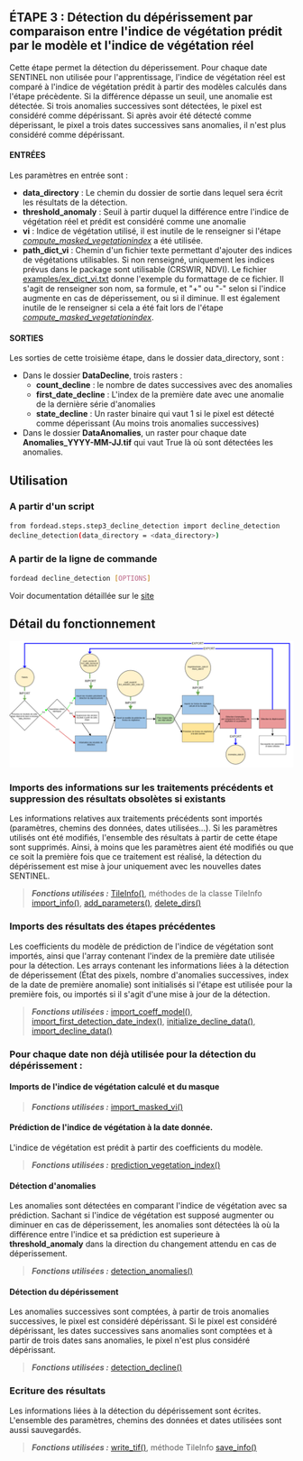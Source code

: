 ## ÉTAPE 3 : Détection du dépérissement par comparaison entre l'indice de végétation prédit par le modèle et l'indice de végétation réel
Cette étape permet la détection du déperissement. Pour chaque date SENTINEL non utilisée pour l'apprentissage, l'indice de végétation réel est comparé à l'indice de végétation prédit à partir des modèles calculés dans l'étape précèdente. Si la différence dépasse un seuil, une anomalie est détectée. Si trois anomalies successives sont détectées, le pixel est considéré comme dépérissant. Si après avoir été détecté comme déperissant, le pixel a trois dates successives sans anomalies, il n'est plus considéré comme dépérissant.

#### ENTRÉES
Les paramètres en entrée sont :
- **data_directory** : Le chemin du dossier de sortie dans lequel sera écrit les résultats de la détection.
- **threshold_anomaly** : Seuil à partir duquel la différence entre l'indice de végétation réel et prédit est considéré comme une anomalie
- **vi** : Indice de végétation utilisé, il est inutile de le renseigner si l'étape [_compute_masked_vegetationindex_](https://fordead.gitlab.io/fordead_package/docs/user_guides/01_compute_masked_vegetationindex/) a été utilisée.
- **path_dict_vi** : Chemin d'un fichier texte permettant d'ajouter des indices de végétations utilisables. Si non renseigné, uniquement les indices prévus dans le package sont utilisable (CRSWIR, NDVI). Le fichier [examples/ex_dict_vi.txt](/examples/ex_dict_vi.txt) donne l'exemple du formattage de ce fichier. Il s'agit de renseigner son nom, sa formule, et "+" ou "-" selon si l'indice augmente en cas de déperissement, ou si il diminue. Il est également inutile de le renseigner si cela a été fait lors de l'étape [_compute_masked_vegetationindex_](https://fordead.gitlab.io/fordead_package/docs/user_guides/01_compute_masked_vegetationindex/).


#### SORTIES
Les sorties de cette troisième étape, dans le dossier data_directory, sont :
- Dans le dossier **DataDecline**, trois rasters :
    - **count_decline** : le nombre de dates successives avec des anomalies
    - **first_date_decline** : L'index de la première date avec une anomalie de la dernière série d'anomalies
    - **state_decline** : Un raster binaire qui vaut 1 si le pixel est détecté comme déperissant (Au moins trois anomalies successives)
- Dans le dossier **DataAnomalies**, un raster pour chaque date **Anomalies_YYYY-MM-JJ.tif** qui vaut True là où sont détectées les anomalies.
## Utilisation
### A partir d'un script

```bash
from fordead.steps.step3_decline_detection import decline_detection
decline_detection(data_directory = <data_directory>)
```

### A partir de la ligne de commande
```bash
fordead decline_detection [OPTIONS]
```
Voir documentation détaillée sur le [site](https://fordead.gitlab.io/fordead_package/docs/cli/#decline_detection)

## Détail du fonctionnement

![Diagramme_step3](Diagrams/Diagramme_step3.png "Diagramme_step3")

### Imports des informations sur les traitements précédents et suppression des résultats obsolètes si existants
Les informations relatives aux traitements précédents sont importés (paramètres, chemins des données, dates utilisées...). Si les paramètres utilisés ont été modifiés, l'ensemble des résultats à partir de cette étape sont supprimés. Ainsi, à moins que les paramètres aient été modifiés ou que ce soit la première fois que ce traitement est réalisé, la détection du dépérissement est mise à jour uniquement avec les nouvelles dates SENTINEL.
> **_Fonctions utilisées :_** [TileInfo()](https://fordead.gitlab.io/fordead_package/reference/fordead/ImportData/#tileinfo), méthodes de la classe TileInfo [import_info()](https://fordead.gitlab.io/fordead_package/reference/fordead/ImportData/#import_info), [add_parameters()](https://fordead.gitlab.io/fordead_package/reference/fordead/ImportData/#add_parameters), [delete_dirs()](https://fordead.gitlab.io/fordead_package/reference/fordead/ImportData/#delete_dirs)

### Imports des résultats des étapes précédentes
Les coefficients du modèle de prédiction de l'indice de végétation sont importés, ainsi que l'array contenant l'index de la première date utilisée pour la détection. Les arrays contenant les informations liées à la détection de déperissement (État des pixels, nombre d'anomalies successives, index de la date de première anomalie) sont initialisés si l'étape est utilisée pour la première fois, ou importés si il s'agit d'une mise à jour de la détection.
> **_Fonctions utilisées :_** [import_coeff_model()](https://fordead.gitlab.io/fordead_package/reference/fordead/ImportData/#import_coeff_model), [import_first_detection_date_index()](https://fordead.gitlab.io/fordead_package/reference/fordead/ImportData/#import_first_detection_date_index), [initialize_decline_data()](https://fordead.gitlab.io/fordead_package/reference/fordead/ImportData/#initialize_decline_data), [import_decline_data()](https://fordead.gitlab.io/fordead_package/reference/fordead/ImportData/#import_decline_data)

### Pour chaque date non déjà utilisée pour la détection du dépérissement :

#### Imports de l'indice de végétation calculé et du masque
> **_Fonctions utilisées :_** [import_masked_vi()](https://fordead.gitlab.io/fordead_package/reference/fordead/ImportData/#import_masked_vi)

#### Prédiction de l'indice de végétation à la date donnée.
L'indice de végétation est prédit à partir des coefficients du modèle.
> **_Fonctions utilisées :_** [prediction_vegetation_index()](https://fordead.gitlab.io/fordead_package/reference/fordead/decline_detection/#prediction_vegetation_index)

#### Détection d'anomalies
Les anomalies sont détectées en comparant l'indice de végétation avec sa prédiction. Sachant si l'indice de végétation est supposé augmenter ou diminuer en cas de déperissement, les anomalies sont détectées là où la différence entre l'indice et sa prédiction est superieure à **threshold_anomaly** dans la direction du changement attendu en cas de déperissement.
> **_Fonctions utilisées :_** [detection_anomalies()](https://fordead.gitlab.io/fordead_package/reference/fordead/decline_detection/#detection_anomalies)

#### Détection du dépérissement
Les anomalies successives sont comptées, à partir de trois anomalies successives, le pixel est considéré dépérissant. Si le pixel est considéré dépérissant, les dates successives sans anomalies sont comptées et à partir de trois dates sans anomalies, le pixel n'est plus considéré dépérissant.
> **_Fonctions utilisées :_** [detection_decline()](https://fordead.gitlab.io/fordead_package/reference/fordead/decline_detection/#detection_decline)

 ### Ecriture des résultats
Les informations liées à la détection du dépérissement sont écrites. L'ensemble des paramètres, chemins des données et dates utilisées sont aussi sauvegardés.
 > **_Fonctions utilisées :_** [write_tif()](https://fordead.gitlab.io/fordead_package/reference/fordead/writing_data/#write_tif), méthode TileInfo [save_info()](https://fordead.gitlab.io/fordead_package/reference/fordead/ImportData/#save_info)

